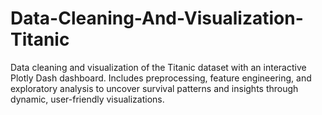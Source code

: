 # Data-Cleaning-And-Visualization-Titanic
Data cleaning and visualization of the Titanic dataset with an interactive Plotly Dash dashboard. Includes preprocessing, feature engineering, and exploratory analysis to uncover survival patterns and insights through dynamic, user-friendly visualizations.
